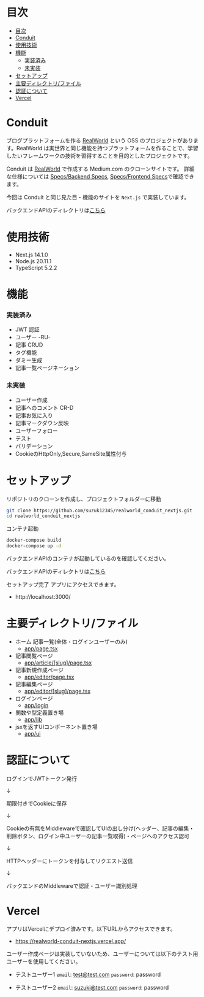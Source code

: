 # 目次

- [目次](#目次)
- [Conduit](#conduit)
- [使用技術](#使用技術)
- [機能](#機能)
    - [実装済み](#実装済み)
    - [未実装](#未実装)
- [セットアップ](#セットアップ)
- [主要ディレクトリ/ファイル](#主要ディレクトリファイル)
- [認証について](#認証について)
- [Vercel](#vercel)

# Conduit

ブログプラットフォームを作る [RealWorld](https://github.com/gothinkster/realworld/tree/main) という OSS のプロジェクトがあります。RealWorld は実世界と同じ機能を持つプラットフォームを作ることで、学習したいフレームワークの技術を習得することを目的としたプロジェクトです。

Conduit は [RealWorld](https://demo.realworld.io/#/) で作成する Medium.com のクローンサイトです。
詳細な仕様については [Specs/Backend Specs](https://realworld-docs.netlify.app/docs/specs/backend-specs/introduction), [Specs/Frontend Specs](https://realworld-docs.netlify.app/docs/specs/frontend-specs/templates)で確認できます。

今回は Conduit と同じ見た目・機能のサイトを `Next.js` で実装しています。

バックエンドAPIのディレクトリは[こちら](https://github.com/suzuk12345/RealWorld_Conduit)

# 使用技術
- Next.js 14.1.0
- Node.js 20.11.1
- TypeScript 5.2.2

# 機能

### 実装済み

-   JWT 認証
-   ユーザー -RU-
-   記事 CRUD
-   タグ機能
-   ダミー生成
-   記事一覧ページネーション

### 未実装

-   ユーザー作成
-   記事へのコメント CR-D
-   記事お気に入り
-   記事マークダウン反映
-   ユーザーフォロー
-   テスト
-   バリデーション
-   CookieのHttpOnly,Secure,SameSite属性付与

# セットアップ

リポジトリのクローンを作成し、プロジェクトフォルダーに移動

```bash
git clone https://github.com/suzuk12345/realworld_conduit_nextjs.git
cd realworld_conduit_nextjs
```

コンテナ起動

```bash
docker-compose build
docker-compose up -d
```

バックエンドAPIのコンテナが起動しているのを確認してください。

バックエンドAPIのディレクトリは[こちら](https://github.com/suzuk12345/RealWorld_Conduit)

セットアップ完了 アプリにアクセスできます。
- http://localhost:3000/

# 主要ディレクトリ/ファイル

- ホーム 記事一覧(全体・ログインユーザーのみ)
  - [app/page.tsx](https://github.com/suzuk12345/realworld_conduit_nextjs/blob/main/app/page.tsx)
- 記事閲覧ページ
  - [app/article/[slug]/page.tsx](https://github.com/suzuk12345/realworld_conduit_nextjs/tree/main/app/article/%5Bslug%5D)
- 記事新規作成ページ
  - [app/editor/page.tsx](https://github.com/suzuk12345/realworld_conduit_nextjs/tree/main/app/editor)
- 記事編集ページ
  - [app/editor/\[slug\]/page.tsx](https://github.com/suzuk12345/realworld_conduit_nextjs/tree/main/app/editor/%5Bslug%5D)
- ログインページ
  - [app/login](https://github.com/suzuk12345/realworld_conduit_nextjs/tree/main/app/login)
- 関数や型定義置き場
  - [app/lib](https://github.com/suzuk12345/realworld_conduit_nextjs/tree/main/app/lib)
- jsxを返すUIコンポーネント置き場
  - [app/ui](https://github.com/suzuk12345/realworld_conduit_nextjs/tree/main/app/ui)

# 認証について
ログインでJWTトークン発行

↓

期限付きでCookieに保存

↓

Cookieの有無をMiddlewareで確認してUIの出し分け(ヘッダー、記事の編集・削除ボタン、ログイン中ユーザーの記事一覧取得)・ページへのアクセス認可

↓

HTTPヘッダーにトークンを付与してリクエスト送信

↓

バックエンドのMiddlewareで認証・ユーザー識別処理

# Vercel

アプリはVercelにデプロイ済みです。以下URLからアクセスできます。
- https://realworld-conduit-nextjs.vercel.app/

ユーザー作成ページは実装していないため、ユーザーについては以下のテスト用ユーザーを使用してください。

- テストユーザー1
`email`: test@test.com
`password`: password

- テストユーザー2
`email`: suzuki@test.com
`password`: password
